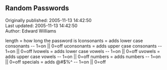 ## Random Passwords  
Originally published: 2005-11-13 14:42:50  
Last updated: 2005-11-13 14:42:50  
Author: Edward Williams  
  
length = how long the password is
lconsonants = adds lower case consonants -- 1=on || 0=off
uconsonants = adds upper case consonants -- 1=on || 0=off
lvowels = adds lower case vowels -- 1=on || 0=off
uvowels = adds upper case vowels -- 1=on || 0=off
numbers = adds numbers -- 1=on || 0=off
specials = adds @#$%^ -- 1=on || 0=off